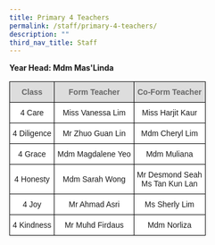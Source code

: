 ```yaml
---
title: Primary 4 Teachers
permalink: /staff/primary-4-teachers/
description: ""
third_nav_title: Staff
---
```


**Year Head: Mdm Mas'Linda**

<style type="text/css">
.tg  {border-collapse:collapse;border-spacing:0;}
.tg td{border-color:black;border-style:solid;border-width:1px;font-family:Arial, sans-serif;font-size:14px;
  overflow:hidden;padding:10px 5px;word-break:normal;}
.tg th{border-color:black;border-style:solid;border-width:1px;font-family:Arial, sans-serif;font-size:14px;
  font-weight:normal;overflow:hidden;padding:10px 5px;word-break:normal;}
.tg .tg-feqv{background-color:#DDD;color:#666;font-weight:bold;text-align:center;vertical-align:middle}
.tg .tg-f4yw{background-color:#FFF;text-align:center;vertical-align:middle}
</style>
<table class="tg">
<tbody>
  <tr>
    <td class="tg-feqv"><span style="color:#666;background-color:#DDD">Class</span></td>
    <td class="tg-feqv"><span style="color:#666;background-color:#DDD">Form Teacher</span></td>
    <td class="tg-feqv"><span style="color:#666;background-color:#DDD">Co-Form Teacher</span></td>
  </tr>
  <tr>
    <td class="tg-f4yw">4 Care</td>
    <td class="tg-f4yw">Miss Vanessa Lim</td>
    <td class="tg-f4yw">Miss Harjit Kaur</td>
  </tr>
  <tr>
    <td class="tg-f4yw">4 Diligence</td>
    <td class="tg-f4yw">Mr Zhuo Guan Lin</td>
    <td class="tg-f4yw">Mdm Cheryl Lim</td>
  </tr>
  <tr>
    <td class="tg-f4yw">4 Grace</td>
    <td class="tg-f4yw">Mdm Magdalene Yeo</td>
    <td class="tg-f4yw">Mdm Muliana</td>
  </tr>
  <tr>
    <td class="tg-f4yw">4 Honesty</td>
    <td class="tg-f4yw">Mdm Sarah Wong</td>
    <td class="tg-f4yw">Mr Desmond Seah<br>Ms Tan Kun Lan</td>
  </tr>
  <tr>
    <td class="tg-f4yw">4 Joy </td>
    <td class="tg-f4yw">Mr Ahmad Asri </td>
    <td class="tg-f4yw"> Ms Sherly Lim</td>
  </tr>
  <tr>
    <td class="tg-f4yw">4 Kindness</td>
    <td class="tg-f4yw">Mr Muhd Firdaus</td>
    <td class="tg-f4yw">Mdm Norliza</td>
  </tr>
</tbody>
</table>